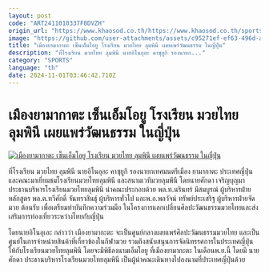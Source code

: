 ```yaml
---
layout: post
code: "ART2411010337F8DVZH"
origin_url: "https://www.khaosod.co.th/https://www.khaosod.co.th/sports/news_9485624"
image: "https://github.com/user-attachments/assets/c95271ef-ef63-496d-ac72-3cfeb9e3899a"
title: "เมืองยามากาตะ เซ็นเอ็มโอยู โรงเรียน มวยไทย ลุมพินี เผยแพร่วัฒนธรรม ในญี่ปุ่น"
description: "ที่โรงเรียน มวยไทย ลุมพินี นายอิโนอุอะ คาซุยูกิ รองนายก..."
category: "SPORTS"
language: "th"
date: 2024-11-01T03:46:42.710Z
---
```


# เมืองยามากาตะ เซ็นเอ็มโอยู โรงเรียน มวยไทย ลุมพินี เผยแพร่วัฒนธรรม ในญี่ปุ่น

[![เมืองยามากาตะ เซ็นเอ็มโอยู โรงเรียน มวยไทย ลุมพินี เผยแพร่วัฒนธรรม ในญี่ปุ่น](https://www.khaosod.co.th/wpapp/uploads/2024/11/yamagata-e1730431514836.jpg "เมืองยามากาตะ เซ็นเอ็มโอยู โรงเรียน มวยไทย ลุมพินี เผยแพร่วัฒนธรรม ในญี่ปุ่น")](https://www.khaosod.co.th/wpapp/uploads/2024/11/yamagata-e1730431514836.jpg)

ที่โรงเรียน มวยไทย ลุมพินี นายอิโนอุอะ คาซุยูกิ รองนายกเทศมนตรีเมือง ยามากาตะ ประเทศญี่ปุ่น และคณะมาเยี่ยมชมโรงเรียนมวยไทยลุมพินี และสนามเวทีมวยลุมพีนี โดยนายศักดา เจริญบุญมา ประธานบริหารโรงเรียนมวยไทยลุมพินี นำคณะประกอบด้วย พล.ท.นรินทร์ มีสมบูรณ์ ผู้บริหารฝ่ายหลักสูตร พล.ต.ทวีศักดิ์ จันทราสินธุ์ ผู้บริหารทั่วไป และพ.อ.พลวัจน์ ทรัพย์ประเสริฐ ผู้บริหารฝ่ายจัดมวย ต้อนรับ เพื่อเตรียมทำบันทึกความร่วมมือ ในโครงการแลกเปลี่ยนศิลปะวัฒนธรรมมวยไทยและส่งเสริมการท่องเที่ยวระหว่างไทยกับญี่ปุ่น

โดยนายอิโนอุเอะ กล่าวว่า เมืองยามากะตะ จะเป็นศูนย์กลางเผยแพร่ศิลปะวัฒนธรรมมวยไทย และเป็นศูนย์ในการจำหน่ายสินค้าที่เกี่ยวข้องในกีฬามวย รวมถึงสนับสนุนการจัดนิทรรศการในประเทศญี่ปุ่น ให้กับโรงเรียนมวยไทยลุมพินี โดยจะมีพิธีลงนามเอ็มโอยู ที่เมืองยามากะตะ ในเดือนพ.ย.นี้ โดยมี นายศักดา ประธานบริหารโรงเรียนมวยไทยลุมพินี เป็นผู้นำคณะเดินทางไปลงนามที่ประเทศญี่ปุ่นด้วย